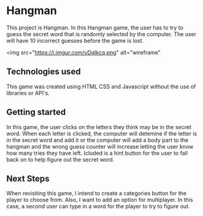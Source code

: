 # Hangman
 This project is Hangman. In this Hangman game, the user has to try to guess the secret word that is randomly selected by the computer. The user will have 10 incorrect guesses before the game is lost.

<img src="https://i.imgur.com/vDqlkcq.png" alt="wireframe"

## Technologies used
This game was created using HTML CSS and Javascript without the use of libraries or API's.

## Getting started
In this game, the user clicks on the letters they think may be in the secret word. When each letter is clicked, the computer will detemine if the letter is in the secret word and add it or the computer will add a body part to the hangman and the wrong guess counter will increase letting the user know how many tries they have left. Icluded is a hint button for the user to fall back on to help figure out the secret word.

## Next Steps
When revisiting this game, I intend to create a categories button for the player to choose from. Also, I want to add an option for multiplayer. In this case, a second user can type in a word for the player to try to figure out.